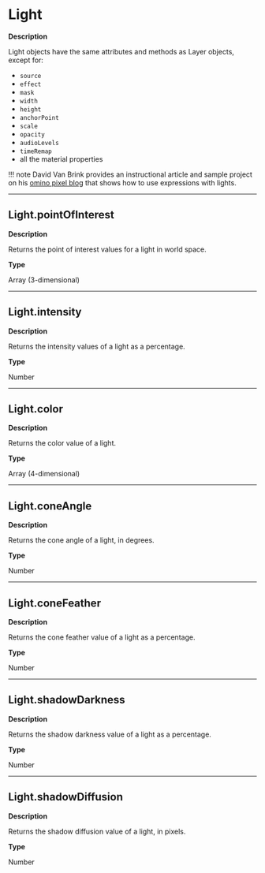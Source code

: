 # Light

**Description**

Light objects have the same attributes and methods as Layer objects, except for:

* `source`
* `effect`
* `mask`
* `width`
* `height`
* `anchorPoint`
* `scale`
* `opacity`
* `audioLevels`
* `timeRemap`
* all the material properties

!!! note
    David Van Brink provides an instructional article and sample project on his [omino pixel blog](http://www.adobe.com/go/learn_ae_ominoflashing) that shows how to use expressions with lights.

---

## Light.pointOfInterest

**Description**

Returns the point of interest values for a light in world space.

**Type**

Array (3-dimensional)

---

## Light.intensity

**Description**

Returns the intensity values of a light as a percentage.

**Type**

Number

---

## Light.color

**Description**

Returns the color value of a light.

**Type**

Array (4-dimensional)

---

## Light.coneAngle

**Description**

Returns the cone angle of a light, in degrees.

**Type**

Number

---

## Light.coneFeather

**Description**

Returns the cone feather value of a light as a percentage.

**Type**

Number

---

## Light.shadowDarkness

**Description**

Returns the shadow darkness value of a light as a percentage.

**Type**

Number

---

## Light.shadowDiffusion

**Description**

Returns the shadow diffusion value of a light, in pixels.

**Type**

Number
